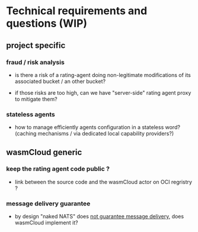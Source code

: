 # Technical requirements and questions (WIP)

## project specific

### fraud / risk analysis

- is there a risk of a rating-agent doing non-legitimate modifications of its associated bucket / an other bucket?

- if those risks are too high, can we have "server-side" rating agent proxy to mitigate them?

### stateless agents

- how to manage efficiently agents configuration in a stateless word? (caching mechanisms / via dedicated local capability providers?)

## wasmCloud generic

### keep the rating agent code public ?

- link between the source code and the wasmCloud actor on OCI regristry ?

### message delivery guarantee

- by design "naked NATS" does [not guarantee message delivery](https://docs.nats.io/nats-concepts/overview/compare-nats), does wasmCloud implement it?